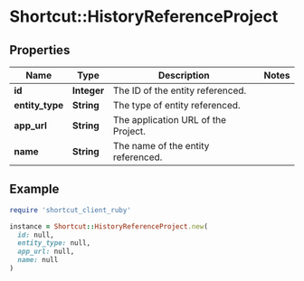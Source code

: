 # Shortcut::HistoryReferenceProject

## Properties

| Name | Type | Description | Notes |
| ---- | ---- | ----------- | ----- |
| **id** | **Integer** | The ID of the entity referenced. |  |
| **entity_type** | **String** | The type of entity referenced. |  |
| **app_url** | **String** | The application URL of the Project. |  |
| **name** | **String** | The name of the entity referenced. |  |

## Example

```ruby
require 'shortcut_client_ruby'

instance = Shortcut::HistoryReferenceProject.new(
  id: null,
  entity_type: null,
  app_url: null,
  name: null
)
```

